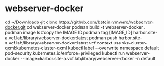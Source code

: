 # webserver-docker

cd ~/Downloads
git clone https://github.com/bstein-vmware/webserver-docker.git
cd webserver-docker
podman build -t webserver-docker .
podman image ls #copy the IMAGE ID
podman tag [IMAGE_ID] harbor.site-a.vcf.lab/library/webserver-docker:latest
podman push harbor.site-a.vcf.lab/library/webserver-docker:latest
vcf context use vks-cluster-qxml:kubernetes-cluster-qxml
kubectl label --overwrite namespace default pod-security.kubernetes.io/enforce=privileged
kubectl run webserver-docker --image=harbor.site-a.vcf.lab/library/webserver-docker -n default